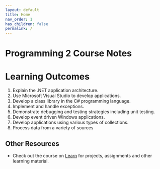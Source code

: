 ```yaml
---
layout: default
title: Home
nav_order: 1
has_children: false
permalink: /
---
```


# Programming 2 Course Notes

# Learning Outcomes

1. Explain the .NET application architecture.
2. Use Microsoft Visual Studio to develop applications.
3. Develop a class library in the C# programming language.
4. Implement and handle exceptions.
5. Demonstrate debugging and testing strategies including unit testing.
6. Develop event driven Windows applications.
7. Develop applications using various types of collections.
8. Process data from a variety of sources

## Other Resources

- Check out the course on <a href="https://learn.rrc.ca" target="_blank">Learn</a> for projects, assignments and other learning material.
